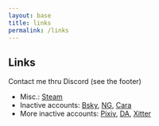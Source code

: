 ```yaml
---
layout: base
title: links
permalink: /links
---
```


## Links

Contact me thru Discord (see the footer)

- Misc.: [Steam](https://steamcommunity.com/id/kamnosta/)
- Inactive accounts: [Bsky](https://bsky.app/profile/kamnosta.bsky.social), [NG](https://kamnosta.newgrounds.com/), [Cara](https://cara.app/kamnosta)
- More inactive accounts: [Pixiv](https://www.pixiv.net/en/users/105831078), [DA](https://www.deviantart.com/kamnosta), [Xitter](https://x.com/kamnosta)
